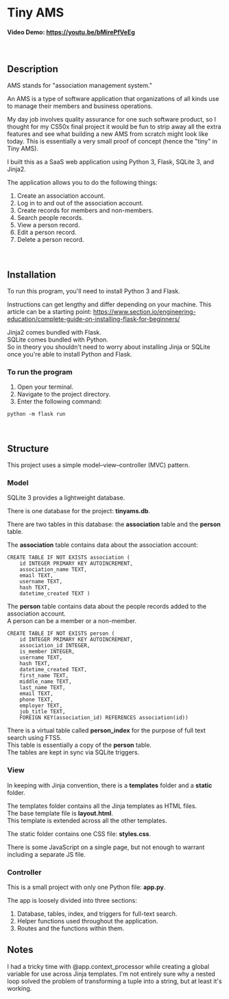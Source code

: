 # Tiny AMS
#### Video Demo:  <https://youtu.be/bMirePfVeEg>

<br>

## Description
AMS stands for "association management system." 

An AMS is a type of software application that organizations of all kinds use to manage their members and business operations. 

My day job involves quality assurance for one such software product, so I thought for my CS50x final project it would be fun to strip away all the extra features and see what building a new AMS from scratch might look like today. This is essentially a very small proof of concept (hence the "tiny" in Tiny AMS).

I built this as a SaaS web application using Python 3, Flask, SQLite 3, and Jinja2.

The application allows you to do the following things:
1. Create an association account.
2. Log in to and out of the association account.
3. Create records for members and non-members.
4. Search people records.
5. View a person record.
6. Edit a person record.
7. Delete a person record.

<br>

## Installation

To run this program, you'll need to install Python 3 and Flask.

Instructions can get lengthy and differ depending on your machine. 
This article can be a starting point:
<https://www.section.io/engineering-education/complete-guide-on-installing-flask-for-beginners/>

Jinja2 comes bundled with Flask. <br>
SQLite comes bundled with Python. <br>
So in theory you shouldn't need to worry about installing Jinja or SQLite once you're able to install Python and Flask.

### To run the program
1. Open your terminal. 
2. Navigate to the project directory.
3. Enter the following command:

```
python -m flask run
```

<br>

## Structure

This project uses a simple model–view–controller (MVC) pattern.

### Model
SQLite 3 provides a lightweight database.

There is one database for the project: **tinyams.db**.

There are two tables in this database: the **association** table and the **person** table.

The **association** table contains data about the association account: 
```
CREATE TABLE IF NOT EXISTS association (
    id INTEGER PRIMARY KEY AUTOINCREMENT,
    association_name TEXT,
    email TEXT,
    username TEXT,
    hash TEXT,
    datetime_created TEXT )
```

The **person** table contains data about the people records added to the association account.<br>
A person can be a member or a non-member.
```
CREATE TABLE IF NOT EXISTS person (
    id INTEGER PRIMARY KEY AUTOINCREMENT, 
    association_id INTEGER,
    is_member INTEGER,
    username TEXT,
    hash TEXT,
    datetime_created TEXT,
    first_name TEXT,
    middle_name TEXT,
    last_name TEXT,
    email TEXT,
    phone TEXT,
    employer TEXT,
    job_title TEXT, 
    FOREIGN KEY(association_id) REFERENCES association(id))
```


There is a virtual table called **person_index** for the purpose of full text search using FTS5.<br>
This table is essentially a copy of the **person** table.<br>
The tables are kept in sync via SQLite triggers.


### View
In keeping with Jinja convention, there is a **templates** folder and a **static** folder.

The templates folder contains all the Jinja templates as HTML files. <br>
The base template file is **layout.html**. <br>
This template is extended across all the other templates.

The static folder contains one CSS file: **styles.css**.

There is some JavaScript on a single page, but not enough to warrant including a separate JS file.

### Controller
This is a small project with only one Python file: **app.py**.

The app is loosely divided into three sections:
1. Database, tables, index, and triggers for full-text search.
2. Helper functions used throughout the application.
3. Routes and the functions within them.

## Notes 

I had a tricky time with @app.context_processor while creating a global variable for use across Jinja templates.  I'm not entirely sure why a nested loop solved the problem of transforming a tuple into a string, but at least it's working.